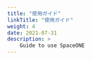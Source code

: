 ```yaml
---
title: "使用ガイド"
linkTitle: "使用ガイド"
weight: 4
date: 2021-07-31
description: >
    Guide to use SpaceONE
---
```

